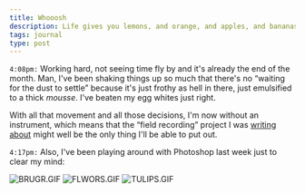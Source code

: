 ```yaml
---
title: Whooosh
description: Life gives you lemons, and orange, and apples, and bananas and you gotta choose wisely, or else...!
tags: journal
type: post
---
```


`4:08pm:` Working hard, not seeing time fly by and it's already the end of the month. Man, I've been shaking things up so much that there's no “waiting for the dust to settle” because it's just frothy as hell in there, just emulsified to a thick _mousse_. I've beaten my egg whites just right.

With all that movement and all those decisions, I'm now without an instrument, which means that the “field recording” project I was [writing about](${base_url}/2019-04-04/untitled/#@2:19pm) might well be the only thing I'll be able to put out.

`4:17pm:` Also, I've been playing around with Photoshop last week just to clear my mind:

![BRUGR.GIF](https://cloud.fredmercy.com/index.php/s/59nmjMjeNNJL3jJ/preview)
![FLWORS.GIF](https://cloud.fredmercy.com/index.php/s/jTmyTFRDrfPkxXK/preview)
![TULIPS.GIF](https://cloud.fredmercy.com/index.php/s/38CXtb7rYiLtT3N/preview)
